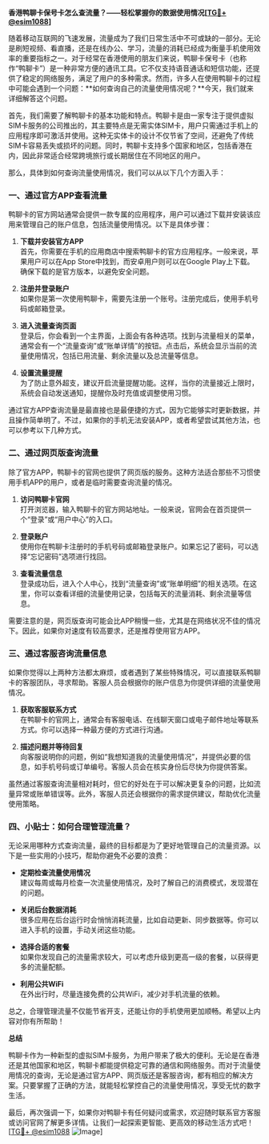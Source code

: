 **香港鸭聊卡保号卡怎么查流量？——轻松掌握你的数据使用情况[[TG💪+ @esim1088](https://t.me/s/esim1088)]**

随着移动互联网的飞速发展，流量成为了我们日常生活中不可或缺的一部分。无论是刷短视频、看直播，还是在线办公、学习，流量的消耗已经成为衡量手机使用效率的重要指标之一。对于经常在香港使用的朋友们来说，鸭聊卡保号卡（也称作“鸭聊卡”）是一种非常方便的通讯工具。它不仅支持语音通话和短信功能，还提供了稳定的网络服务，满足了用户的多种需求。然而，许多人在使用鸭聊卡的过程中可能会遇到一个问题：**如何查询自己的流量使用情况呢？**今天，我们就来详细解答这个问题。

首先，我们需要了解鸭聊卡的基本功能和特点。鸭聊卡是由一家专注于提供虚拟SIM卡服务的公司推出的，其主要特点是无需实体SIM卡，用户只需通过手机上的应用程序即可激活并使用。这种无实体卡的设计不仅节省了空间，还避免了传统SIM卡容易丢失或损坏的问题。同时，鸭聊卡支持多个国家和地区，包括香港在内，因此非常适合经常跨境旅行或长期居住在不同地区的用户。

那么，具体到如何查询流量使用情况，我们可以从以下几个方面入手：

### 一、通过官方APP查看流量

鸭聊卡的官方网站通常会提供一款专属的应用程序，用户可以通过下载并安装该应用来管理自己的账户信息，包括流量使用情况。以下是具体步骤：

1. **下载并安装官方APP**  
   首先，你需要在手机的应用商店中搜索鸭聊卡的官方应用程序。一般来说，苹果用户可以在App Store中找到，而安卓用户则可以在Google Play上下载。确保下载的是官方版本，以避免安全问题。

2. **注册并登录账户**  
   如果你是第一次使用鸭聊卡，需要先注册一个账号。注册完成后，使用手机号码或邮箱登录。

3. **进入流量查询页面**  
   登录后，你会看到一个主界面，上面会有各种选项。找到与流量相关的菜单，通常会有一个“流量查询”或“账单详情”的按钮。点击后，系统会显示当前的流量使用情况，包括已用流量、剩余流量以及总流量等信息。

4. **设置流量提醒**  
   为了防止意外超支，建议开启流量提醒功能。这样，当你的流量接近上限时，系统会自动发送通知，提醒你及时充值或调整使用习惯。

通过官方APP查询流量是最直接也是最便捷的方式，因为它能够实时更新数据，并且操作简单明了。不过，如果你的手机无法安装APP，或者希望尝试其他方法，也可以参考以下几种方式。

### 二、通过网页版查询流量

除了官方APP，鸭聊卡的官网也提供了网页版的服务。这种方法适合那些不习惯使用手机APP的用户，或者是临时需要查询流量的情况。

1. **访问鸭聊卡官网**  
   打开浏览器，输入鸭聊卡的官方网站地址。一般来说，官网会在首页提供一个“登录”或“用户中心”的入口。

2. **登录账户**  
   使用你在鸭聊卡注册时的手机号码或邮箱登录账户。如果忘记了密码，可以选择“忘记密码”选项进行找回。

3. **查看流量信息**  
   登录成功后，进入个人中心，找到“流量查询”或“账单明细”的相关选项。在这里，你可以查看详细的流量使用记录，包括每天的流量消耗、剩余流量等信息。

需要注意的是，网页版查询可能会比APP稍慢一些，尤其是在网络状况不佳的情况下。因此，如果你对速度有较高要求，还是推荐使用官方APP。

### 三、通过客服咨询流量信息

如果你觉得以上两种方法都太麻烦，或者遇到了某些特殊情况，可以直接联系鸭聊卡的客服团队，寻求帮助。客服人员会根据你的账户信息为你提供详细的流量使用情况。

1. **获取客服联系方式**  
   在鸭聊卡的官网上，通常会有客服电话、在线聊天窗口或电子邮件地址等联系方式。你可以选择一种最方便的方式进行沟通。

2. **描述问题并等待回复**  
   向客服说明你的问题，例如“我想知道我的流量使用情况”，并提供必要的信息，如手机号码或订单编号。客服人员会在核实身份后尽快为你提供答案。

虽然通过客服查询流量相对耗时，但它的好处在于可以解决更复杂的问题，比如流量异常或账单错误等。此外，客服人员还会根据你的需求提供建议，帮助优化流量使用策略。

### 四、小贴士：如何合理管理流量？

无论采用哪种方式查询流量，最终的目标都是为了更好地管理自己的流量资源。以下是一些实用的小技巧，帮助你避免不必要的浪费：

- **定期检查流量使用情况**  
  建议每周或每月检查一次流量使用情况，及时了解自己的消费模式，发现潜在的问题。

- **关闭后台数据消耗**  
  很多应用在后台运行时会悄悄消耗流量，比如自动更新、同步数据等。你可以进入手机的设置，手动关闭这些功能。

- **选择合适的套餐**  
  如果你发现自己的流量需求较大，可以考虑升级到更高一级的套餐，以获得更多的流量配额。

- **利用公共WiFi**  
  在外出行时，尽量连接免费的公共WiFi，减少对手机流量的依赖。

总之，合理管理流量不仅能节省开支，还能让你的手机使用更加顺畅。希望以上内容对你有所帮助！

**总结**

鸭聊卡作为一种新型的虚拟SIM卡服务，为用户带来了极大的便利。无论是在香港还是其他国家和地区，鸭聊卡都能提供稳定可靠的通信和网络服务。而对于流量使用情况的查询，无论是通过官方APP、网页版还是客服咨询，都有相应的解决方案。只要掌握了正确的方法，就能轻松掌控自己的流量使用情况，享受无忧的数字生活。

最后，再次强调一下，如果你对鸭聊卡有任何疑问或需求，欢迎随时联系官方客服或访问官网了解更多详情。让我们一起探索更智能、更高效的移动生活方式吧！[[TG💪+ @esim1088](https://t.me/s/esim1088) ![Image](https://i.postimg.cc/4NQfJmqS/Snipaste-2025-05-13-00-14-12.png)]